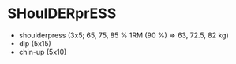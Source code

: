 # SHoulDERprESS
* shoulderpress (3x5; 65, 75, 85 % 1RM (90 %) => 63, 72.5, 82 kg)
* dip (5x15)
* chin-up (5x10)

